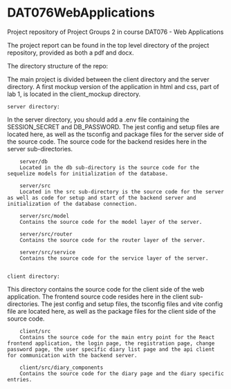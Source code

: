 # DAT076WebApplications
Project repository of Project Groups 2 in course DAT076 - Web Applications

The project report can be found in the top level directory of the project repository, provided as both a pdf and docx.

The directory structure of the repo:
    
The main project is divided between the client directory and the server directory.
    A first mockup version of the application in html and css, part of lab 1, is located in the client_mockup directory.


    server directory:
In the server directory, you should add a .env file containing the SESSION_SECRET and DB_PASSWORD.
The jest config and setup files are located here, as well as the tsconfig and package files for the server side of the source code.
The source code for the backend resides here in the server sub-directories.

        server/db
        Located in the db sub-directory is the source code for the sequelize models for initialization of the database.

        server/src
        Located in the src sub-directory is the source code for the server as well as code for setup and start of the backend server and initialization of the database connection.

        server/src/model
        Contains the source code for the model layer of the server.

        server/src/router
        Contains the source code for the router layer of the server.

        server/src/service
        Contains the source code for the service layer of the server.


    client directory:
This directory contains the source code for the client side of the web application. The frontend source code resides here in the client sub-directories.
The jest config and setup files, the tsconfig files and vite config file are located here, as well as the package files for the client side of the source code.

        client/src
        Contains the source code for the main entry point for the React frontend application, the login page, the registration page, change password page, the user specific diary list page and the api client for communication with the backend server.

        client/src/diary_components
        Contains the source code for the diary page and the diary specific entries.